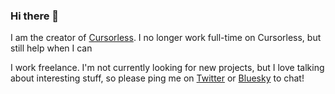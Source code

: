 ### Hi there 👋

I am the creator of [Cursorless](https://www.cursorless.org/).  I no longer work full-time on Cursorless, but still help when I can

I work freelance. I'm not currently looking for new projects, but I love talking about interesting stuff, so please ping me on [Twitter](https://x.com/PokeyRule) or [Bluesky](https://bsky.app/profile/pokeyrule.bsky.social) to chat!

<!--
**pokey/pokey** is a ✨ _special_ ✨ repository because its `README.md` (this file) appears on your GitHub profile.

Here are some ideas to get you started:

- 🔭 I’m currently working on ...
- 🌱 I’m currently learning ...
- 👯 I’m looking to collaborate on ...
- 🤔 I’m looking for help with ...
- 💬 Ask me about ...
- 📫 How to reach me: ...
- 😄 Pronouns: ...
- ⚡ Fun fact: ...
-->
